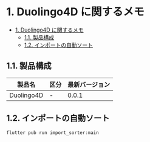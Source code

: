 # 1. Duolingo4D に関するメモ

<!-- TOC -->

- [1. Duolingo4D に関するメモ](#1-duolingo4d-に関するメモ)
  - [1.1. 製品構成](#11-製品構成)
  - [1.2. インポートの自動ソート](#12-インポートの自動ソート)

<!-- /TOC -->

## 1.1. 製品構成

| 製品名     | 区分 | 最新バージョン |
| ---------- | ---- | -------------- |
| Duolingo4D | -    | 0.0.1          |

## 1.2. インポートの自動ソート

```terminal
flutter pub run import_sorter:main
```
